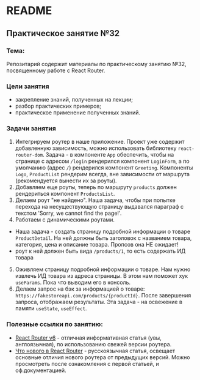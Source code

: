 # README

## Практическое занятие №32

### Тема:

Репозитарий содержит материалы по практическому занятию №32, посвященному работе с React Router.

### Цели занятия
- закрепление знаний, полученных на лекции;
- разбор практических примеров;
- практическое применение полученных знаний.

### Задачи занятия
1. Интегрируем роутер в наше приложение. Проект уже содержит добавленную зависимость, можно использовать библиотеку `react-router-dom`. Задача - в компоненте `App` обеспечить, чтобы на странице с адресом `/login` рендерился компонент `LoginForm`, а по умолчанию (адрес `/`) рендерился компонент `Greeting`. Компоненты `Logo`, `ProductList` рендерим всегда, вне зависимости от маршрута (рекомендуется вынести их за роуты).
2. Добавляем еще роуты, теперь по маршруту `products` должен рендериться компонент `ProductsList`.
3. Делаем роут "не найдено". Наша задача, чтобы при попытке перехода на несуществующую страницу выдавался параграф с текстом 'Sorry, we cannot find the page!'.
4. Работаем с динамическими роутами.
 - Наша задача - создать страницу подробной информации о товаре `ProductDetail`. На ней должны быть заголовок с названием товара, категория, цена и описание товара. Пропсов она НЕ ожидает!
 - роут к ней должен быть вида `/products/1`, то есть содержать ИД товара
5. Оживляем страницу подробной информации о товаре. Нам нужно извлечь ИД товара из адреса страницы. В этом нам поможет хук `useParams`. Пока что выводим его в консоль.
6. Делаем запрос на бэк за информацией о товаре: `https://fakestoreapi.com/products/{productId}`. После завершения запроса, отображаем результаты. Эта задача - на освежение в памяти `useState`, `useEffect`.


### Полезные ссылки по занятию:
 - [React Router v6](https://blog.logrocket.com/react-router-v6-guide/) - отличная информативная статья (увы, англоязычная), по использованию свежей версии роутера.
 - [Что нового в React Router](https://habr.com/ru/companies/kts/articles/598835/) - русскоязычная статья, освещает основные отличия нового роутера от предыдущих версий. Можно просмотреть после ознакомления с первой статьей, и оф.документацией.
